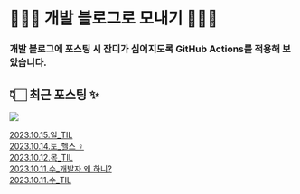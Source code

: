 # 👩🏻‍🌾 개발 블로그로 모내기 🌱🌳✨

### 개발 블로그에 포스팅 시 잔디가 심어지도록 GitHub Actions를 적용해 보았습니다.

## 👇🏻 최근 포스팅 ✨
<p>
    <a href="https://herlang.tistory.com"><img src="https://img.shields.io/badge/Blog-FF5722?style=flat-square&logo=Blogger&logoColor=white"/></a><br>
</p>

<a href=https://herlang.tistory.com/entry/20231015%EC%9D%BCTIL>2023.10.15.일_TIL</a></br><a href=https://herlang.tistory.com/entry/20231014%ED%86%A0%ED%97%AC%EC%8A%A4%F0%9F%8F%8B%F0%9F%8F%BB%E2%80%8D%E2%99%80%EF%B8%8F>2023.10.14.토_헬스 ‍♀️</a></br><a href=https://herlang.tistory.com/entry/20231012%EB%AA%A9TIL>2023.10.12.목_TIL</a></br><a href=https://herlang.tistory.com/entry/20231011%EC%88%98%EA%B0%9C%EB%B0%9C%EC%9E%90-%EC%99%9C-%ED%95%98%EB%8B%88>2023.10.11.수_개발자 왜 하니?</a></br><a href=https://herlang.tistory.com/entry/20231011%EC%88%98TIL>2023.10.11.수_TIL</a></br>